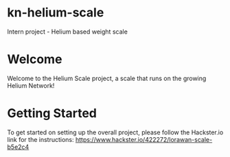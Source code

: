 # kn-helium-scale
Intern project - Helium based weight scale
# Welcome
Welcome to the Helium Scale project, a scale that runs on the growing Helium Network!
# Getting Started
To get started on setting up the overall project, please follow the Hackster.io link for the instructions:
https://www.hackster.io/422272/lorawan-scale-b5e2c4
